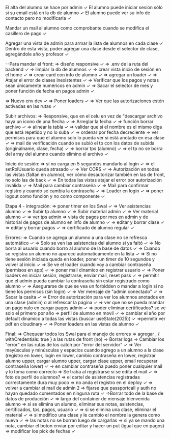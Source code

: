 El alta del alumno se hace por admin ✓
El alumno puede iniciar sesión sólo si su email está en la db de alumno ✓
El alumno puede ver su info de contacto pero no modificarla ✓

Mandar un mail al alumno como comprobante cuando se modifica el casillero de pago ✓

Agregar una vista de admin para armar la lista de alumnos en cada clase ✓
Dentro de esta vista, poder agregar una clase desde el selector de clase, agregándole año y profesor ✓


--Para mandar el front:
=> diseño responsive ✓
=> .env de la ruta del backend ✓
=> limpiar la db de alumnos ✓
=> crear vista inicio de sesión en el home ✓
=> crear card con info de alumno ✓
=> agregar un loader ✓
=> Atajar el error de clases inexistentes ✓
=> Verificar que los pagos y notas sean únicamente numéricos en admin ✓
=> Sacar el selector de mes y poner función de fecha en pagos admin ✓

=> Nuevo env dev ✓
=> Poner loaders ✓
=> Ver que las autorizaciones estén activadas en las rutas ✓


Subir archivos: 
=> Responsive, que en el celu en vez de "descargar archivo haya un icono de una flecha ✓
=> Arreglar la fecha ✓
=> función borrar archivo ✓
=> alinear la tabla ✓
=> validar que si el nombre es el mismo diga que está repetido y no lo suba ✓
=> ordenar por fecha decreciente
=> ver permisos para que el alumno solo lo pueda ver si está anotado en esa clase ✓
=> mail de verificación cuando se subió el tp con los datos de subida (originalname, clase, fecha) ✓
=> borrar tps (alumno) ✓
=> el tp no se borra del array del alumno cuando elimino el archivo ✓


Inicio de sesión:
=> si no carga en 5 segundos mandarlo al login ✓
=> el setRolUsuario queda atrasado ✓
=> Ver CORS ✓
=> Autorización en todas las vistas (faltan en alumno), ver cómo desautorizar también en las de front, no solo las de back ✓
=> En todas las vistas atajar el error por autorización inválida ✓
=> Mail para cambiar contraseña ✓
=> Mail para confirmar registro y cuando se cambia la contraseña ✓
=> Loader en login ✓
=> poner logout como función y no como componente ✓ 


Etapa 4 - integración:
=> poner timer en los Swal ✓
=> Ver asistencias alumno ✓
=> Subir tp alumno ✓
=> Subir material admin ✓
=> Ver material alumno ✓
=> ver tps admin
=> vista de pagos por mes en admin y de historial de pagos de alumno en info de alumno ✓
=> editar y borrar clase ✓
=> editar y borrar pagos ✓
=> certificado de alumno regular ✓

Errores: 
=> Cuando se agrega un alumno a una clase no se refresca automático ✓
=> Solo se ven las asistencias del alumno si ya faltó ✓
=> No borra al usuario cuando borro al alumno de la base de datos ✓
=> Cuando se registra un alumno no aparece automaticamente en la lista ✓
=> Si no tiene sesión iniciada queda en loader, poner un timer de 10 segundos y volver al inicio ✓
=> Se ve el loader cuando voy a cambiar contraseña (permisos en app) ✓
=> poner mail dinamico en registrar usuario ✓
=> Poner loaders en iniciar sesión, registrarse, enviar mail, reset pass ✓
=> permitir que el admin pueda cambiar la contraseña sin estar registrado como alumno ✓
=> Asegurarse de que se vea un forbidden o mandar a login si no tiene los permisos (sin login) ✓
=> Ver mensaje de "admin conectado" ✓
=> Sacar la casita ✓
=> Error de autorización para ver los alumnos anotados en una clase (admin) o al refrescar la página ✓
=> ver que no se pueda mandar un pago nulo en cargar pagos admin ✓
=> poder eliminar certificados? se ve solo el primero por año
=> perfil de alumno en movil ✓
=> cambiar el año por default dinamico a todas las vistas (buscar useState(2025)) ✓
=>permitir ver pdf en cloudinary ✓
=> Poner loaders en las vistas de alumno ✓

Final:
=> Chequear todos los Swal para el manejo de errores
=> agregar , { withCredentials: true } a las rutas de front (no)
=> Borrar logs
=> Cambiar los "error" en las rutas de los catch por "error del servidor" ✓
=> Ver mayúsculas y minúsculas y espacios cuando agrego a un alumno a la clase (registro en lower, login en lower, cambio contraseña en lower, registrar alumno upper, cargar alumno upper, cargar clase upper, email recuperar contraseña lower) ✓
=> en cambiar contraseña puedo poner cualquier mail y lo toma como correcto
=> Se traba al registrarse si se edita el mail ✓
=> foto de perfil de alumnos?
=> el cartel de asistencias registradas correctamente dura muy poco
=> no anda el registro en el deploy ✓
=> volver a cambiar el mail de admin 2
=> fijarse que passportcall y auth no hayan quedado comentados en ninguna ruta ✓
=>Borrar todo de la base de datos de producción ✓
=> largo del container de mensaje bienvenida alumno 
=> si se elimina un alumno, eliminar sus notas, asistencias, certificados, tps, pagos, usuario ✓
=> si se elimina una clase, eliminar el material ✓
=> si modifico una clase y le cambio el nombre la genera como nueva ✓
=> las notas no se borran luego de cargarlas
=> si ya se mando una nota, cambiar el boton enviar por editar y hacer un put (igual que en pagos)
=> modificar los pick de fechas ✓